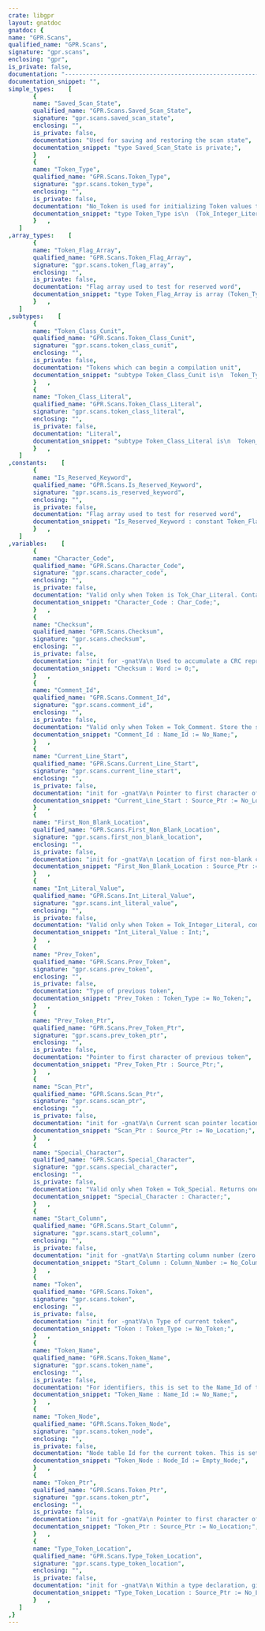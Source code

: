 ```yaml
---
crate: libgpr
layout: gnatdoc
gnatdoc: {
name: "GPR.Scans",
qualified_name: "GPR.Scans",
signature: "gpr.scans",
enclosing: "gpr",
is_private: false,
documentation: "----------------------------------------------------------------------------\n                                                                          --\n                           GPR PROJECT MANAGER                            --\n                                                                          --\n          Copyright (C) 1992-2015, Free Software Foundation, Inc.         --\n                                                                          --\n This library is free software;  you can redistribute it and/or modify it --\n under terms of the  GNU General Public License  as published by the Free --\n Software  Foundation;  either version 3,  or (at your  option) any later --\n version. This library is distributed in the hope that it will be useful, --\n but WITHOUT ANY WARRANTY;  without even the implied warranty of MERCHAN- --\n TABILITY or FITNESS FOR A PARTICULAR PURPOSE.                            --\n                                                                          --\n As a special exception under Section 7 of GPL version 3, you are granted --\n additional permissions described in the GCC Runtime Library Exception,   --\n version 3.1, as published by the Free Software Foundation.               --\n                                                                          --\n You should have received a copy of the GNU General Public License and    --\n a copy of the GCC Runtime Library Exception along with this program;     --\n see the files COPYING3 and COPYING.RUNTIME respectively.  If not, see    --\n <http://www.gnu.org/licenses/>.                                          --\n                                                                          --\n----------------------------------------------------------------------------",
documentation_snippet: "",
simple_types:    [
       {
       name: "Saved_Scan_State",
       qualified_name: "GPR.Scans.Saved_Scan_State",
       signature: "gpr.scans.saved_scan_state",
       enclosing: "",
       is_private: false,
       documentation: "Used for saving and restoring the scan state",
       documentation_snippet: "type Saved_Scan_State is private;",
       }   ,
       {
       name: "Token_Type",
       qualified_name: "GPR.Scans.Token_Type",
       signature: "gpr.scans.token_type",
       enclosing: "",
       is_private: false,
       documentation: "No_Token is used for initializing Token values to indicate that no value\nhas been set yet.\n\n@enum Tok_Integer_Literal\n@enum Tok_Real_Literal\n@enum Tok_String_Literal\n@enum Tok_Char_Literal\n@enum Tok_Operator_Symbol\n@enum Tok_Identifier\n@enum Tok_Double_Asterisk\n  **\n@enum Tok_Ampersand\n  &\n@enum Tok_Minus\n  -\n@enum Tok_Plus\n  +\n@enum Tok_Asterisk\n  *\n@enum Tok_Mod\n@enum Tok_Rem\n@enum Tok_Slash\n  /\n@enum Tok_New\n@enum Tok_Abs\n@enum Tok_Others\n@enum Tok_Null\n@enum Tok_Raise\n@enum Tok_Dot\n  .\n@enum Tok_Apostrophe\n  '\n@enum Tok_Left_Paren\n  (\n@enum Tok_Delta\n@enum Tok_Digits\n@enum Tok_Range\n@enum Tok_Right_Paren\n  )\n@enum Tok_Comma\n  ,\n@enum Tok_And\n@enum Tok_Or\n@enum Tok_Xor\n@enum Tok_Less\n  <\n@enum Tok_Equal\n  =\n@enum Tok_Greater\n  >\n@enum Tok_Not_Equal\n  /=\n@enum Tok_Greater_Equal\n  >=\n@enum Tok_Less_Equal\n  <=\n@enum Tok_In\n@enum Tok_Not\n@enum Tok_Box\n  <>\n@enum Tok_Colon_Equal\n  :=\n@enum Tok_Colon\n  :\n@enum Tok_Greater_Greater\n  >>\n@enum Tok_Abstract\n@enum Tok_Access\n@enum Tok_Aliased\n@enum Tok_All\n@enum Tok_Array\n@enum Tok_At\n@enum Tok_Body\n@enum Tok_Constant\n@enum Tok_Do\n@enum Tok_Is\n@enum Tok_Interface\n@enum Tok_Limited\n@enum Tok_Of\n@enum Tok_Out\n@enum Tok_Record\n@enum Tok_Renames\n@enum Tok_Reverse\n@enum Tok_Some\n@enum Tok_Tagged\n@enum Tok_Then\n@enum Tok_Less_Less\n  <<\n@enum Tok_Abort\n@enum Tok_Accept\n@enum Tok_Case\n@enum Tok_Delay\n@enum Tok_Else\n@enum Tok_Elsif\n@enum Tok_End\n@enum Tok_Exception\n@enum Tok_Exit\n@enum Tok_Goto\n@enum Tok_If\n@enum Tok_Pragma\n@enum Tok_Requeue\n@enum Tok_Return\n@enum Tok_Select\n@enum Tok_Terminate\n@enum Tok_Until\n@enum Tok_When\n@enum Tok_Begin\n@enum Tok_Declare\n@enum Tok_For\n@enum Tok_Loop\n@enum Tok_While\n@enum Tok_Entry\n@enum Tok_Protected\n@enum Tok_Task\n@enum Tok_Type\n@enum Tok_Subtype\n@enum Tok_Overriding\n@enum Tok_Synchronized\n@enum Tok_Use\n@enum Tok_Function\n@enum Tok_Generic\n@enum Tok_Package\n@enum Tok_Procedure\n@enum Tok_Private\n@enum Tok_With\n@enum Tok_Separate\n@enum Tok_EOF\n@enum Tok_Semicolon\n@enum Tok_Arrow\n  =>\n@enum Tok_Vertical_Bar\n  |\n@enum Tok_Dot_Dot\n  ..\n@enum Tok_Project\n@enum Tok_Extends\n@enum Tok_External\n@enum Tok_External_As_List\n@enum Tok_Comment\n@enum Tok_End_Of_Line\n@enum Tok_Special\n@enum Tok_SPARK_Hide\n@enum No_Token",
       documentation_snippet: "type Token_Type is\n  (Tok_Integer_Literal,\n   Tok_Real_Literal,\n   Tok_String_Literal,\n   Tok_Char_Literal,\n   Tok_Operator_Symbol,\n   Tok_Identifier,\n   Tok_Double_Asterisk,\n   Tok_Ampersand,\n   Tok_Minus,\n   Tok_Plus,\n   Tok_Asterisk,\n   Tok_Mod,\n   Tok_Rem,\n   Tok_Slash,\n   Tok_New,\n   Tok_Abs,\n   Tok_Others,\n   Tok_Null,\n   Tok_Raise,\n   Tok_Dot,\n   Tok_Apostrophe,\n   Tok_Left_Paren,\n   Tok_Delta,\n   Tok_Digits,\n   Tok_Range,\n   Tok_Right_Paren,\n   Tok_Comma,\n   Tok_And,\n   Tok_Or,\n   Tok_Xor,\n   Tok_Less,\n   Tok_Equal,\n   Tok_Greater,\n   Tok_Not_Equal,\n   Tok_Greater_Equal,\n   Tok_Less_Equal,\n   Tok_In,\n   Tok_Not,\n   Tok_Box,\n   Tok_Colon_Equal,\n   Tok_Colon,\n   Tok_Greater_Greater,\n   Tok_Abstract,\n   Tok_Access,\n   Tok_Aliased,\n   Tok_All,\n   Tok_Array,\n   Tok_At,\n   Tok_Body,\n   Tok_Constant,\n   Tok_Do,\n   Tok_Is,\n   Tok_Interface,\n   Tok_Limited,\n   Tok_Of,\n   Tok_Out,\n   Tok_Record,\n   Tok_Renames,\n   Tok_Reverse,\n   Tok_Some,\n   Tok_Tagged,\n   Tok_Then,\n   Tok_Less_Less,\n   Tok_Abort,\n   Tok_Accept,\n   Tok_Case,\n   Tok_Delay,\n   Tok_Else,\n   Tok_Elsif,\n   Tok_End,\n   Tok_Exception,\n   Tok_Exit,\n   Tok_Goto,\n   Tok_If,\n   Tok_Pragma,\n   Tok_Requeue,\n   Tok_Return,\n   Tok_Select,\n   Tok_Terminate,\n   Tok_Until,\n   Tok_When,\n   Tok_Begin,\n   Tok_Declare,\n   Tok_For,\n   Tok_Loop,\n   Tok_While,\n   Tok_Entry,\n   Tok_Protected,\n   Tok_Task,\n   Tok_Type,\n   Tok_Subtype,\n   Tok_Overriding,\n   Tok_Synchronized,\n   Tok_Use,\n   Tok_Function,\n   Tok_Generic,\n   Tok_Package,\n   Tok_Procedure,\n   Tok_Private,\n   Tok_With,\n   Tok_Separate,\n   Tok_EOF,\n   Tok_Semicolon,\n   Tok_Arrow,\n   Tok_Vertical_Bar,\n   Tok_Dot_Dot,\n   Tok_Project,\n   Tok_Extends,\n   Tok_External,\n   Tok_External_As_List,\n   Tok_Comment,\n   Tok_End_Of_Line,\n   Tok_Special,\n   Tok_SPARK_Hide,\n   No_Token);",
       }   ,
   ]
,array_types:    [
       {
       name: "Token_Flag_Array",
       qualified_name: "GPR.Scans.Token_Flag_Array",
       signature: "gpr.scans.token_flag_array",
       enclosing: "",
       is_private: false,
       documentation: "Flag array used to test for reserved word",
       documentation_snippet: "type Token_Flag_Array is array (Token_Type) of Boolean;",
       }   ,
   ]
,subtypes:    [
       {
       name: "Token_Class_Cunit",
       qualified_name: "GPR.Scans.Token_Class_Cunit",
       signature: "gpr.scans.token_class_cunit",
       enclosing: "",
       is_private: false,
       documentation: "Tokens which can begin a compilation unit",
       documentation_snippet: "subtype Token_Class_Cunit is\n  Token_Type range Tok_Function .. Tok_Separate;",
       }   ,
       {
       name: "Token_Class_Literal",
       qualified_name: "GPR.Scans.Token_Class_Literal",
       signature: "gpr.scans.token_class_literal",
       enclosing: "",
       is_private: false,
       documentation: "Literal",
       documentation_snippet: "subtype Token_Class_Literal is\n  Token_Type range Tok_Integer_Literal .. Tok_Operator_Symbol;",
       }   ,
   ]
,constants:    [
       {
       name: "Is_Reserved_Keyword",
       qualified_name: "GPR.Scans.Is_Reserved_Keyword",
       signature: "gpr.scans.is_reserved_keyword",
       enclosing: "",
       is_private: false,
       documentation: "Flag array used to test for reserved word",
       documentation_snippet: "Is_Reserved_Keyword : constant Token_Flag_Array :=\n  Token_Flag_Array'\n    (Tok_Mod      .. Tok_Rem      => True,\n     Tok_New      .. Tok_Null     => True,\n     Tok_Delta    .. Tok_Range    => True,\n     Tok_And      .. Tok_Xor      => True,\n     Tok_In       .. Tok_Not      => True,\n     Tok_Abstract .. Tok_Then     => True,\n     Tok_Abort    .. Tok_Separate => True,\n     others                       => False);",
       }   ,
   ]
,variables:    [
       {
       name: "Character_Code",
       qualified_name: "GPR.Scans.Character_Code",
       signature: "gpr.scans.character_code",
       enclosing: "",
       is_private: false,
       documentation: "Valid only when Token is Tok_Char_Literal. Contains the value of the\nscanned literal.",
       documentation_snippet: "Character_Code : Char_Code;",
       }   ,
       {
       name: "Checksum",
       qualified_name: "GPR.Scans.Checksum",
       signature: "gpr.scans.checksum",
       enclosing: "",
       is_private: false,
       documentation: "init for -gnatVa\n Used to accumulate a CRC representing the tokens in the source file\n being compiled. This CRC includes only program tokens, and excludes\n comments.",
       documentation_snippet: "Checksum : Word := 0;",
       }   ,
       {
       name: "Comment_Id",
       qualified_name: "GPR.Scans.Comment_Id",
       signature: "gpr.scans.comment_id",
       enclosing: "",
       is_private: false,
       documentation: "Valid only when Token = Tok_Comment. Store the string that follows the\n\"--\" of a comment when scanning project files.",
       documentation_snippet: "Comment_Id : Name_Id := No_Name;",
       }   ,
       {
       name: "Current_Line_Start",
       qualified_name: "GPR.Scans.Current_Line_Start",
       signature: "gpr.scans.current_line_start",
       enclosing: "",
       is_private: false,
       documentation: "init for -gnatVa\n Pointer to first character of line containing current token",
       documentation_snippet: "Current_Line_Start : Source_Ptr := No_Location;",
       }   ,
       {
       name: "First_Non_Blank_Location",
       qualified_name: "GPR.Scans.First_Non_Blank_Location",
       signature: "gpr.scans.first_non_blank_location",
       enclosing: "",
       is_private: false,
       documentation: "init for -gnatVa\n Location of first non-blank character on the line containing the current\n token (i.e. the location of the character whose column number is stored\n in Start_Column).",
       documentation_snippet: "First_Non_Blank_Location : Source_Ptr := No_Location;",
       }   ,
       {
       name: "Int_Literal_Value",
       qualified_name: "GPR.Scans.Int_Literal_Value",
       signature: "gpr.scans.int_literal_value",
       enclosing: "",
       is_private: false,
       documentation: "Valid only when Token = Tok_Integer_Literal, contains the value of the\nscanned literal.",
       documentation_snippet: "Int_Literal_Value : Int;",
       }   ,
       {
       name: "Prev_Token",
       qualified_name: "GPR.Scans.Prev_Token",
       signature: "gpr.scans.prev_token",
       enclosing: "",
       is_private: false,
       documentation: "Type of previous token",
       documentation_snippet: "Prev_Token : Token_Type := No_Token;",
       }   ,
       {
       name: "Prev_Token_Ptr",
       qualified_name: "GPR.Scans.Prev_Token_Ptr",
       signature: "gpr.scans.prev_token_ptr",
       enclosing: "",
       is_private: false,
       documentation: "Pointer to first character of previous token",
       documentation_snippet: "Prev_Token_Ptr : Source_Ptr;",
       }   ,
       {
       name: "Scan_Ptr",
       qualified_name: "GPR.Scans.Scan_Ptr",
       signature: "gpr.scans.scan_ptr",
       enclosing: "",
       is_private: false,
       documentation: "init for -gnatVa\n Current scan pointer location. After a call to Scan, this points\n just past the end of the token just scanned.",
       documentation_snippet: "Scan_Ptr : Source_Ptr := No_Location;",
       }   ,
       {
       name: "Special_Character",
       qualified_name: "GPR.Scans.Special_Character",
       signature: "gpr.scans.special_character",
       enclosing: "",
       is_private: false,
       documentation: "Valid only when Token = Tok_Special. Returns one of the characters\n'#', '$', '?', '@', '`', '\\', '^', '~', or '_'.",
       documentation_snippet: "Special_Character : Character;",
       }   ,
       {
       name: "Start_Column",
       qualified_name: "GPR.Scans.Start_Column",
       signature: "gpr.scans.start_column",
       enclosing: "",
       is_private: false,
       documentation: "init for -gnatVa\n Starting column number (zero origin) of the first non-blank character on\n the line containing the current token. This is used for error recovery\n circuits which depend on looking at the column line up.",
       documentation_snippet: "Start_Column : Column_Number := No_Column_Number;",
       }   ,
       {
       name: "Token",
       qualified_name: "GPR.Scans.Token",
       signature: "gpr.scans.token",
       enclosing: "",
       is_private: false,
       documentation: "init for -gnatVa\n Type of current token",
       documentation_snippet: "Token : Token_Type := No_Token;",
       }   ,
       {
       name: "Token_Name",
       qualified_name: "GPR.Scans.Token_Name",
       signature: "gpr.scans.token_name",
       enclosing: "",
       is_private: false,
       documentation: "For identifiers, this is set to the Name_Id of the identifier scanned.\nFor all other tokens, Token_Name is set to Error_Name. Note that it\nwould be possible for the caller to extract this information from\nToken_Node. We set Token_Name separately for two reasons. First it\nallows a quicker test for a specific identifier. Second, it allows a\nversion of the parser to be built that does not build tree nodes,\nusable as a syntax checker.",
       documentation_snippet: "Token_Name : Name_Id := No_Name;",
       }   ,
       {
       name: "Token_Node",
       qualified_name: "GPR.Scans.Token_Node",
       signature: "gpr.scans.token_node",
       enclosing: "",
       is_private: false,
       documentation: "Node table Id for the current token. This is set only if the current\ntoken is one for which the scanner constructs a node (i.e. it is\nan identifier, operator symbol, or literal). For other token types,\nToken_Node is undefined.",
       documentation_snippet: "Token_Node : Node_Id := Empty_Node;",
       }   ,
       {
       name: "Token_Ptr",
       qualified_name: "GPR.Scans.Token_Ptr",
       signature: "gpr.scans.token_ptr",
       enclosing: "",
       is_private: false,
       documentation: "init for -gnatVa\n Pointer to first character of current token",
       documentation_snippet: "Token_Ptr : Source_Ptr := No_Location;",
       }   ,
       {
       name: "Type_Token_Location",
       qualified_name: "GPR.Scans.Type_Token_Location",
       signature: "gpr.scans.type_token_location",
       enclosing: "",
       is_private: false,
       documentation: "init for -gnatVa\n Within a type declaration, gives the location of the TYPE keyword that\n opened the type declaration. Used in checking the end column of a record\n declaration, which can line up either with the TYPE keyword, or with the\n start of the line containing the RECORD keyword.",
       documentation_snippet: "Type_Token_Location : Source_Ptr := No_Location;",
       }   ,
   ]
,}
---
```

